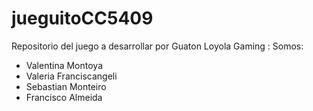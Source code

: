 # jueguitoCC5409
Repositorio del juego a desarrollar por Guaton Loyola Gaming :
Somos:  
- Valentina Montoya
- Valeria Franciscangeli
- Sebastian Monteiro
- Francisco Almeida
